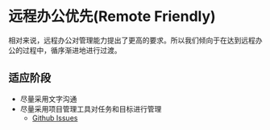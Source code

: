 # 远程办公优先(Remote Friendly)

相对来说，远程办公对管理能力提出了更高的要求。所以我们倾向于在达到远程办公的过程中，循序渐进地进行过渡。

## 适应阶段

* 尽量采用文字沟通
* 尽量采用项目管理工具对任务和目标进行管理
  * [Github Issues](https://github.com/issues)